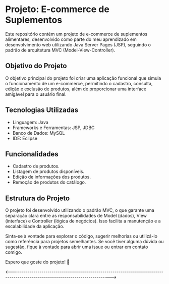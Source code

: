 # Projeto: E-commerce de Suplementos

Este repositório contém um projeto de e-commerce de suplementos alimentares, desenvolvido como parte do meu aprendizado em desenvolvimento web utilizando Java Server Pages (JSP), seguindo o padrão de arquitetura MVC (Model-View-Controller).

## Objetivo do Projeto
O objetivo principal do projeto foi criar uma aplicação funcional que simula o funcionamento de um e-commerce, permitindo o cadastro, consulta, edição e exclusão de produtos, além de proporcionar uma interface amigável para o usuário final.

## Tecnologias Utilizadas
- Linguagem: Java
- Frameworks e Ferramentas: JSP, JDBC
- Banco de Dados: MySQL
- IDE: Eclipse
  
## Funcionalidades
- Cadastro de produtos.
- Listagem de produtos disponíveis.
- Edição de informações dos produtos.
- Remoção de produtos do catálogo.

## Estrutura do Projeto
O projeto foi desenvolvido utilizando o padrão MVC, o que garante uma separação clara entre as responsabilidades de Model (dados), View (interface) e Controller (lógica de negócios). Isso facilita a manutenção e a escalabilidade da aplicação.

Sinta-se à vontade para explorar o código, sugerir melhorias ou utilizá-lo como referência para projetos semelhantes.
Se você tiver alguma dúvida ou sugestão, fique à vontade para abrir uma issue ou entrar em contato comigo.

Espero que goste do projeto! 🚀

<------------------------------------------------------------------------------------------------------------------------------->


